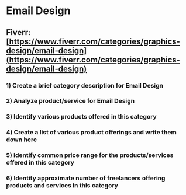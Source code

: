 # Email Design
## Fiverr: [https://www.fiverr.com/categories/graphics-design/email-design](https://www.fiverr.com/categories/graphics-design/email-design)
### 1) Create a brief category description for Email Design
### 2) Analyze product/service for Email Design
### 3) Identify various products offered in this category
### 4) Create a list of various product offerings and write them down here
### 5) Identify common price range for the products/services offered in this category
### 6) Identity approximate number of freelancers offering products and services in this category
